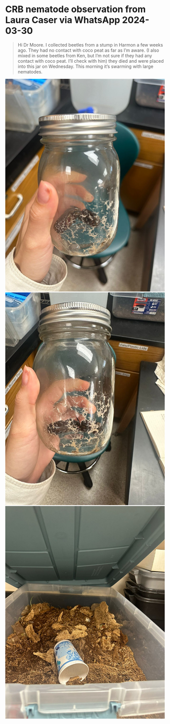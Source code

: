 # CRB nematode observation from Laura Caser via WhatsApp 2024-03-30

>Hi Dr Moore. I collected beetles from a stump in Harmon a few weeks ago. They had no contact with coco peat as far as I’m aware. (I also mixed in some beetles from Ken, but I’m not sure if they had any contact with coco peat. I’ll check with him) they died and were placed into this jar on Wednesday. This morning it’s swarming with large nematodes.

![](images/laura1.JPG)
![](images/laura2.JPG)
![](images/laura3.JPG)

